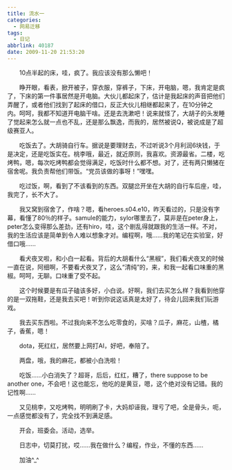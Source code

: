 ```yaml
---
title: 流水一
categories:
  - 网易迁移
tags:
  - 日记
abbrlink: 40187
date: 2009-11-20 21:53:20
---
```


&emsp;&emsp;10点半起的床，哇，疯了。我应该没有那么懒吧！

&emsp;&emsp;睁开眼，看表，掀开被子，穿衣服，穿裤子，下床，开电脑，嗯，我肯定是疯了，下床的第一件事居然是开电脑。大伙儿都起床了，估计是我起床的声音把他们弄醒了，或者他们找到了起床的借口，反正大伙儿相继都起来了，在10分钟之内。呵呵，我都不知道开电脑干啥。还是去洗漱吧！说来就怪了，大胡子的头发睡了觉起来怎么就一点也不乱，还是那么飘逸，而我的，居然被说Q，被说成是了超级赛亚人。

&emsp;&emsp;吃饭去了。大胡骑自行车。据说是要理财去，不过听说3个月利润6块钱，于是决定，还是吃饭实在。桃李哦，最近，就近原则，我喜欢。资源最省。二楼，吃烤鸭，嗯，每次吃烤鸭都会觉得满足，吃饭时什么都不想。对了，还有两只懒猪在宿舍呢。我负责帮他们带饭。“党员该做的事呀！”嘿嘿。

&emsp;&emsp;吃过饭，啊，看到了不该看到的东西。双腿岔开坐在大胡的自行车后座，哇，我完了，长不大了。

&emsp;&emsp;我又窝到宿舍了，作啥？嗯，看heroes.s04.e10，昨天看过的，只是没有字幕，看懂了80％的样子。samule的能力，sylor哪里去了，莫非是在peter身上，peter怎么变得那么差劲，还有hiro，哇，这个剧乱得就跟我的生活一样。不对，我的生活应该是简单到令人难以想象才对。编程啊，哦……我的笔记在实验室，好借口哦……

&emsp;&emsp;看犬夜叉啦，和小白一起看。背后的大胡看什么“黑椒”，我们看犬夜叉的时候一直在说，阿细啊，不要看犬夜叉了，这么“清纯”的，来，和我一起看口味重的黑椒。呵呵，无聊。口味重了受不起。

&emsp;&emsp;这个时候要是有瓜子磕该多好，小白说。好啊，我们去买怎么样？我看到他穿的是一双拖鞋，还是我去买吧！听到你说这话真是太好了，待会儿回来我们玩游戏。

&emsp;&emsp;我去买东西啦。不过我向来不怎么吃零食的，买啥？瓜子，麻花，山楂，橘子，香蕉，嗯！

&emsp;&emsp;dota，死红红，居然要上网打AI，好吧，奉陪了。

&emsp;&emsp;两盘，哦，我的麻花，都被小白洗啦！

&emsp;&emsp;吃饭……小白消失了？超哥，后后，红红，糟了，there suppose to be another one，不会吧！这也能忘，他吃的是黄豆，嗯，这个绝对没有记错。我的记性啊……

&emsp;&emsp;又见桃李，又吃烤鸭，明明刷了卡，大妈却诬我，理亏了吧，全是骨头，呃，一点感觉都没有了，完全找不到满足感。

&emsp;&emsp;开会，班委会。活动，选举。

&emsp;&emsp;日志中，切莫打扰，哎……我在做什么？编程，作业，不懂的东西……

&emsp;&emsp;加油^\_^

